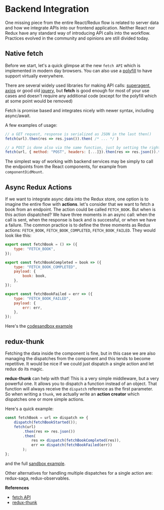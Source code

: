 # Backend Integration
One missing piece from the entire React/Redux flow is related to server data and how we integrate APIs into our frontend application. Neither React nor Redux have any standard way of introducing API calls into the workflow. Practices evolved in the community and opinions are still divided today.

## Native fetch
Before we start, let's a quick glimpse at the new `fetch API` which is implemented in modern day browsers. You can also use a [polyfill](https://github.com/github/fetch) to have support virtually everywhere.

There are several widely used libraries for making API calls: [superagent](https://github.com/visionmedia/superagent), [axios](https://github.com/axios/axios) or good old [jquery](https://jquery.com/), but **fetch** is good enough for most of your use cases and doesn't require any additional code (except for the polyfill which at some point would be removed)

Fetch is promise based and integrates nicely with newer syntax, including async/await.

A few examples of usage:
```javascript
// a GET request, response is serialized as JSON in the last then()
fetch(url).then(res => res.json()).then( /* ... */ ) 

// a POST is done also via the same function, just by setting the right headers/method
fetch(url, { method: "POST", headers: [...]}).then(res => res.json()).then( /* ... */ ) 
```

The simplest way of working with backend services may be simply to call the endpoints from the React components, for example from `componentDidMount`.

## Async Redux Actions
If we want to integrate async data into the Redux store, one option is to imagine the entire flow with **actions**. let's consider that we want to fetch a book from an endpoint. The action could be called `FETCH_BOOK`. But when is this action dispatched? We have three moments in an async call: when the call is sent, when the response is back and is successful, or when we have a failure. The common practice is to define the three moments as Redux actions: `FETCH_BOOK`, `FETCH_BOOK_COMPLETED`, `FETCH_BOOK_FAILED`. They would look like this:
```javascript
export const fetchBook = () => ({
    type: "FETCH_BOOK",
});

export const fetchBookCompleted = book => ({
    type: "FETCH_BOOK_COMPLETED",
    payload: {
        book: book,
    },
});

export const fetchBookFailed = err => ({
    type: "FETCH_BOOK_FAILED",
    payload: {
        err: err,
    },
});
```

Here's the [codesandbox example](https://codesandbox.io/s/ppkmw39yz7)

## redux-thunk
Fetching the data inside the component is fine, but in this case we are also managing the dispatches from the component and this tends to become repetitive. It would be nice if we could just dispatch a single action and let redux do its magic.

**redux-thunk** can help with that! This is a very simple middleware, but a very powerful one. It allows you to dispatch a function instead of an object. That function will always receive the `dispatch` reference as the first parameter. So when writing a `thunk`, we actually write an **action creator** which dispatches one or more simple actions.

Here's a quick example:
```javascript
const fetchBook = url => dispatch => {
    dispatch(fetchBookStarted());
    fetch(url)
        .then(res => res.json())
        .then(
            res => dispatch(fetchBookCompleted(res)),
            err => dispatch(fetchBookFailed(err))
        );
};
```

and the full [sandbox example](https://codesandbox.io/s/739x3z0w20).

Other alternatives for handling multiple dispatches for a single action are: redux-saga, redux-observables.

**References**
* [fetch API](https://developer.mozilla.org/en-US/docs/Web/API/Fetch_API)
* [redux-thunk](https://github.com/reduxjs/redux-thunk)
